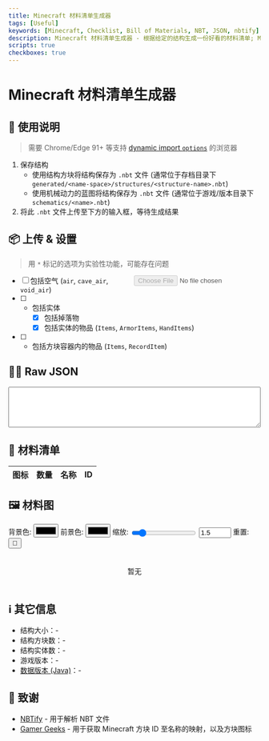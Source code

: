 ```yaml
---
title: Minecraft 材料清单生成器
tags: [Useful]
keywords: [Minecraft, Checklist, Bill of Materials, NBT, JSON, nbtify]
description: Minecraft 材料清单生成器 - 根据给定的结构生成一份好看的材料清单; Minecraft checklist generator - Generates a nice bill of materials given a Minecraft structure.
scripts: true
checkboxes: true
---
```


<style>
    #json-output {
        width: 100%;
    }
    #table-output {
        margin: auto;
    }
    #image-output {
        display: flex;
        flex-wrap: wrap;
        justify-content: center;
        gap: calc(1em * var(--scale));
        justify-content: space-evenly;
        padding: calc(1em* var(--scale));

        > div {
            padding: 0;
            height: calc(32px * var(--scale));

            &::after {
                content: attr(data-count);
                position: relative;
                top: calc(0.8rem * var(--scale));
                font-style: normal;
                font-size: calc(0.8rem * var(--scale));
                text-align: center;
                font-family: "Minecraft", system-ui, sans-serif;
            }

            > i {
                scale: var(--scale);
            }
        }
    }
    #scale-slider, #scale-input {
        vertical-align: middle;
    }
    @font-face {
        font-family: "Minecraft";
        src: local("Minecraft"), local("Minecraft AE Pixel"), local("Monocraft"), url("../fonts/Monocraft.ttf");
    }
</style>

# Minecraft 材料清单生成器

## 📖 使用说明

> 需要 Chrome/Edge 91+ 等支持 [dynamic import `options`](https://developer.mozilla.org/en-US/docs/Web/JavaScript/Reference/Operators/import#browser_compatibility) 的浏览器

1. 保存结构
    - 使用结构方块将结构保存为 `.nbt` 文件 (通常位于存档目录下 `generated/<name-space>/structures/<structure-name>.nbt`)
    - 使用机械动力的蓝图将结构保存为 `.nbt` 文件 (通常位于游戏/版本目录下 `schematics/<name>.nbt`)
2. 将此 `.nbt` 文件上传至下方的输入框，等待生成结果

## 📦 上传 & 设置

> 用 `*` 标记的选项为实验性功能，可能存在问题

<input type="file" id="nbt-upload" accept=".nbt" disabled style="float: right;">

- [ ] 包括空气 (`air`, `cave_air`, `void_air`)
- [ ] * 包括实体
    - [x] 包括掉落物
    - [x] 包括实体的物品 (`Items`, `ArmorItems`, `HandItems`)
- [ ] * 包括方块容器内的物品 (`Items`, `RecordItem`)

## 🧑‍💻 Raw JSON

<textarea id="json-output" rows="5" readonly></textarea>

## 📃 材料清单

<table id="table-output">
    <thead>
        <tr>
            <th>图标</th>
            <th>数量</th>
            <th>名称</th>
            <th>ID</th>
        </tr>
    </thead>
    <tbody>
    </tbody>
</table>

## 🖼️ 材料图

背景色: <input type="color" id="bg-color"> 前景色: <input type="color" id="fg-color"> 缩放: <input type="range" id="scale-slider" min="1" max="5" step="0.1" value="1.5"> <input type="number" id="scale-input" min="1" max="5" step="0.1" value="1.5" required> 重置: <button id="reset-button">🔄</button>

<div id="image-output" style="--scale: 1.5;">暂无</div>

## ℹ️ 其它信息

- 结构大小：<span id="structure-size">-</span>
- 结构方块数：<span id="block-count">-</span>
- 结构实体数：<span id="entity-count">-</span>
- 游戏版本：<span id="game-version">-</span>
- [数据版本 (Java)](https://minecraft.wiki/w/Data_version#Java_Edition)：<span id="nbt-version">-</span>

## 🎉 致谢

- [NBTify](https://github.com/Offroaders123/NBTify) - 用于解析 NBT 文件
- [Gamer Geeks](https://www.gamergeeks.net/apps/minecraft/web-developer-tools/css-blocks-and-entities) - 用于获取 Minecraft 方块 ID 至名称的映射，以及方块图标
